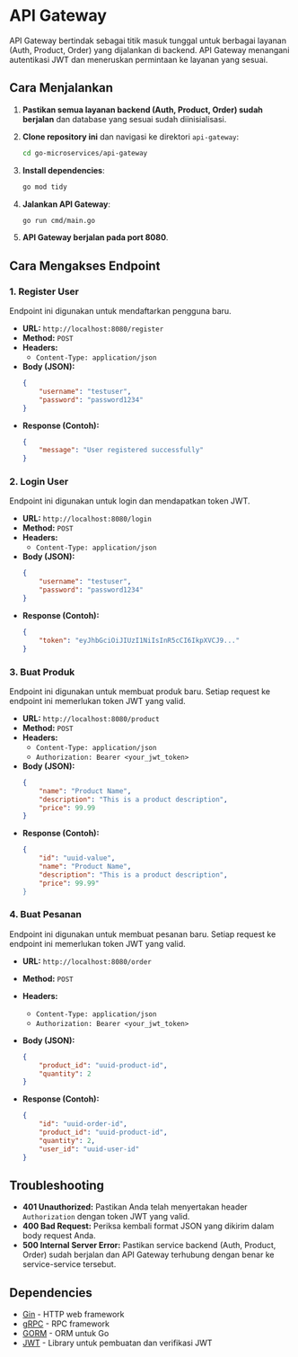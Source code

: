 # API Gateway

API Gateway bertindak sebagai titik masuk tunggal untuk berbagai layanan (Auth, Product, Order) yang dijalankan di backend. API Gateway menangani autentikasi JWT dan meneruskan permintaan ke layanan yang sesuai.

## Cara Menjalankan

1. **Pastikan semua layanan backend (Auth, Product, Order) sudah berjalan** dan database yang sesuai sudah diinisialisasi.

2. **Clone repository ini** dan navigasi ke direktori `api-gateway`:
   ```bash
   cd go-microservices/api-gateway
   ```

3. **Install dependencies**:
   ```bash
   go mod tidy
   ```

4. **Jalankan API Gateway**:
   ```bash
   go run cmd/main.go
   ```

5. **API Gateway berjalan pada port 8080**.

## Cara Mengakses Endpoint

### 1. **Register User**
   Endpoint ini digunakan untuk mendaftarkan pengguna baru.

   - **URL:** `http://localhost:8080/register`
   - **Method:** `POST`
   - **Headers:**
     - `Content-Type: application/json`
   - **Body (JSON):**
     ```json
     {
         "username": "testuser",
         "password": "password1234"
     }
     ```
   - **Response (Contoh):**
     ```json
     {
         "message": "User registered successfully"
     }
     ```

### 2. **Login User**
   Endpoint ini digunakan untuk login dan mendapatkan token JWT.

   - **URL:** `http://localhost:8080/login`
   - **Method:** `POST`
   - **Headers:**
     - `Content-Type: application/json`
   - **Body (JSON):**
     ```json
     {
         "username": "testuser",
         "password": "password1234"
     }
     ```
   - **Response (Contoh):**
     ```json
     {
         "token": "eyJhbGciOiJIUzI1NiIsInR5cCI6IkpXVCJ9..."
     }
     ```

### 3. **Buat Produk**
   Endpoint ini digunakan untuk membuat produk baru. Setiap request ke endpoint ini memerlukan token JWT yang valid.

   - **URL:** `http://localhost:8080/product`
   - **Method:** `POST`
   - **Headers:**
     - `Content-Type: application/json`
     - `Authorization: Bearer <your_jwt_token>`
   - **Body (JSON):**
     ```json
     {
         "name": "Product Name",
         "description": "This is a product description",
         "price": 99.99
     }
     ```
   - **Response (Contoh):**
     ```json
     {
         "id": "uuid-value",
         "name": "Product Name",
         "description": "This is a product description",
         "price": 99.99"
     }
     ```

### 4. **Buat Pesanan**
   Endpoint ini digunakan untuk membuat pesanan baru. Setiap request ke endpoint ini memerlukan token JWT yang valid.

   - **URL:** `http://localhost:8080/order`
   - **Method:** `POST`
   - **Headers:**
     - `Content-Type: application/json`
     - `Authorization: Bearer <your_jwt_token>`
   - **Body (JSON):**
     ```json
     {
         "product_id": "uuid-product-id",
         "quantity": 2
     }
     ```

   - **Response (Contoh):**
     ```json
     {
         "id": "uuid-order-id",
         "product_id": "uuid-product-id",
         "quantity": 2,
         "user_id": "uuid-user-id"
     }
     ```

## Troubleshooting

- **401 Unauthorized:** Pastikan Anda telah menyertakan header `Authorization` dengan token JWT yang valid.
- **400 Bad Request:** Periksa kembali format JSON yang dikirim dalam body request Anda.
- **500 Internal Server Error:** Pastikan service backend (Auth, Product, Order) sudah berjalan dan API Gateway terhubung dengan benar ke service-service tersebut.

## Dependencies

- [Gin](https://github.com/gin-gonic/gin) - HTTP web framework
- [gRPC](https://grpc.io/) - RPC framework
- [GORM](https://gorm.io/) - ORM untuk Go
- [JWT](https://github.com/golang-jwt/jwt) - Library untuk pembuatan dan verifikasi JWT